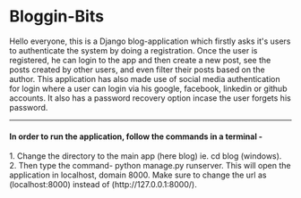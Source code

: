 # Bloggin-Bits
Hello everyone, this is a Django blog-application which firstly asks it's users to authenticate the system by doing a registration. Once the user is registered, he can login
to the app and then create a new post, see the posts created by other users, and even filter their posts based on the author. This application has also made use of social media
authentication for login where a user can login via his google, facebook, linkedin or github accounts. It also has a password recovery option incase the user forgets his
password.
<hr>

<h4>In order to run the application, follow the commands in a terminal - </h4>
1. Change the directory to the main app (here blog) ie. cd blog (windows). <br>
2. Then type the command- python manage.py runserver. This will open the application in localhost, domain 8000. Make sure to change the url as (localhost:8000) instead of (http://127.0.0.1:8000/).
